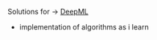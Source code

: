 Solutions for -> [DeepML](https://www.deep-ml.com/problems/)
+ implementation of algorithms as i learn 